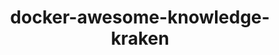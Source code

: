 ---
title: docker-awesome-knowledge-kraken
contributors:
    - SteKoe
languages:
    - Nginx
    - Shell
---